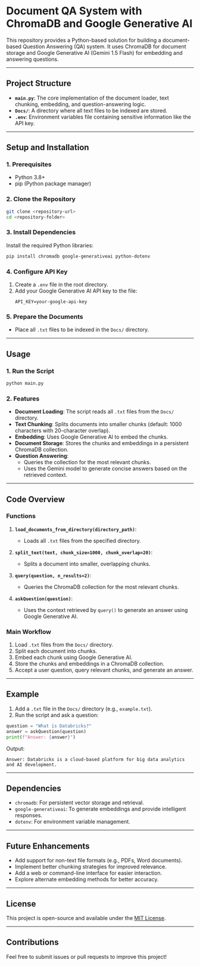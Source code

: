 # Document QA System with ChromaDB and Google Generative AI

This repository provides a Python-based solution for building a document-based Question Answering (QA) system. It uses ChromaDB for document storage and Google Generative AI (Gemini 1.5 Flash) for embedding and answering questions.

---

## **Project Structure**

- **`main.py`**: The core implementation of the document loader, text chunking, embedding, and question-answering logic.
- **`Docs/`**: A directory where all text files to be indexed are stored.
- **`.env`**: Environment variables file containing sensitive information like the API key.

---

## **Setup and Installation**

### **1. Prerequisites**
- Python 3.8+
- pip (Python package manager)

### **2. Clone the Repository**
```bash
git clone <repository-url>
cd <repository-folder>
```

### **3. Install Dependencies**
Install the required Python libraries:
```bash
pip install chromadb google-generativeai python-dotenv
```

### **4. Configure API Key**
1. Create a `.env` file in the root directory.
2. Add your Google Generative AI API key to the file:
   ```
   API_KEY=your-google-api-key
   ```

### **5. Prepare the Documents**
- Place all `.txt` files to be indexed in the `Docs/` directory.

---

## **Usage**

### **1. Run the Script**
```bash
python main.py
```

### **2. Features**
- **Document Loading**: The script reads all `.txt` files from the `Docs/` directory.
- **Text Chunking**: Splits documents into smaller chunks (default: 1000 characters with 20-character overlap).
- **Embedding**: Uses Google Generative AI to embed the chunks.
- **Document Storage**: Stores the chunks and embeddings in a persistent ChromaDB collection.
- **Question Answering**:
  - Queries the collection for the most relevant chunks.
  - Uses the Gemini model to generate concise answers based on the retrieved context.

---

## **Code Overview**

### **Functions**
1. **`load_documents_from_directory(directory_path)`**:
   - Loads all `.txt` files from the specified directory.

2. **`split_text(text, chunk_size=1000, chunk_overlap=20)`**:
   - Splits a document into smaller, overlapping chunks.

3. **`query(question, n_results=2)`**:
   - Queries the ChromaDB collection for the most relevant chunks.

4. **`askQuestion(question)`**:
   - Uses the context retrieved by `query()` to generate an answer using Google Generative AI.

### **Main Workflow**
1. Load `.txt` files from the `Docs/` directory.
2. Split each document into chunks.
3. Embed each chunk using Google Generative AI.
4. Store the chunks and embeddings in a ChromaDB collection.
5. Accept a user question, query relevant chunks, and generate an answer.

---

## **Example**

1. Add a `.txt` file in the `Docs/` directory (e.g., `example.txt`).
2. Run the script and ask a question:

```python
question = "What is Databricks?"
answer = askQuestion(question)
print(f"Answer: {answer}")
```

Output:
```
Answer: Databricks is a cloud-based platform for big data analytics and AI development.
```

---

## **Dependencies**
- `chromadb`: For persistent vector storage and retrieval.
- `google-generativeai`: To generate embeddings and provide intelligent responses.
- `dotenv`: For environment variable management.

---

## **Future Enhancements**
- Add support for non-text file formats (e.g., PDFs, Word documents).
- Implement better chunking strategies for improved relevance.
- Add a web or command-line interface for easier interaction.
- Explore alternate embedding methods for better accuracy.

---

## **License**
This project is open-source and available under the [MIT License](LICENSE).

---

## **Contributions**
Feel free to submit issues or pull requests to improve this project!
